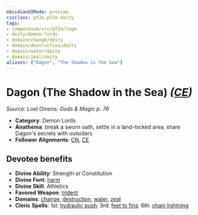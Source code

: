```yaml
---
obsidianUIMode: preview
cssclass: pf2e,pf2e-deity
tags:
- compendium/src/pf2e/logm
- deity/demon-lords
- domain/change/deity
- domain/destruction/deity
- domain/water/deity
- domain/zeal/deity
aliases: ["Dagon", "The Shadow in the Sea"]
---
```

# Dagon (The Shadow in the Sea) *([CE](../../../Rules/traits/chaotic-evil-b1.md))*  
*Source: Lost Omens: Gods & Magic p. 76*  

- **Category**: Demon Lords
- **Anathema**: break a sworn oath, settle in a land-locked area, share Dagon's secrets with outsiders
- **Follower Alignments**: [CN](../../../Rules/traits/chaotic-neutral-b1.md), [CE](../../../Rules/traits/chaotic-evil-b1.md)

## Devotee benefits

- **Divine Ability**: Strength or Constitution
- **Divine Font**: [harm](../../spells/harm.md)
- **Divine Skill**: Athletics
- **Favored Weapon**: [trident](../../equipment/items/trident.md)
- **Domains**: [change](../domains.md#Change), [destruction](../domains.md#Destruction), [water](../domains.md#Water), [zeal](../domains.md#Zeal)
- **Cleric Spells**: 1st: [hydraulic push](../../spells/hydraulic-push.md); 3rd: [feet to fins](../../spells/feet-to-fins.md); 6th: [chain lightning](../../spells/chain-lightning.md)